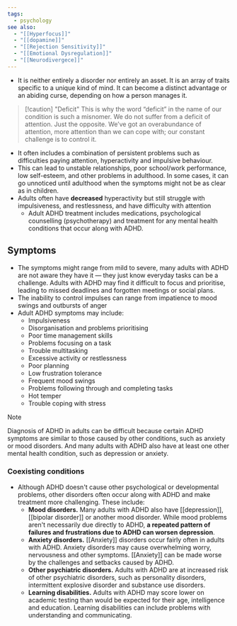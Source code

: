 ```yaml
---
tags:
  - psychology
see also:
  - "[[Hyperfocus]]"
  - "[[dopamine]]"
  - "[[Rejection Sensitivity]]"
  - "[[Emotional Dysregulation]]"
  - "[[Neurodivergece]]"
---
```

- It is neither entirely a disorder nor entirely an asset. It is an array of traits specific to a unique kind of mind. It can become a distinct advantage or an abiding curse, depending on how a person manages it.

> [!caution] "Deficit"
> This is why the word “deficit” in the name of our condition is such a misnomer. We do not suffer from a deficit of attention. Just the opposite. We’ve got an overabundance of attention, more attention than we can cope with; our constant challenge is to control it.

- It often includes a combination of persistent problems such as difficulties paying attention, hyperactivity and impulsive behaviour.
- This can lead to unstable relationships, poor school/work performance, low self-esteem, and other problems in adulthood. In some cases, it can go unnoticed until adulthood when the symptoms might not be as clear as in children.
- Adults often have **decreased** hyperactivity but still struggle with impulsiveness, and restlessness, and have difficulty with attention
  - Adult ADHD treatment includes medications, psychological counselling (psychotherapy) and treatment for any mental health conditions that occur along with ADHD.

## Symptoms
- The symptoms might range from mild to severe, many adults with ADHD are not aware they have it — they just know everyday tasks can be a challenge. Adults with ADHD may find it difficult to focus and prioritise, leading to missed deadlines and forgotten meetings or social plans.
- The inability to control impulses can range from impatience to mood swings and outbursts of anger
- Adult ADHD symptoms may include:
  - Impulsiveness
  - Disorganisation and problems prioritising
  - Poor time management skills
  - Problems focusing on a task
  - Trouble multitasking
  - Excessive activity or restlessness
  - Poor planning
  - Low frustration tolerance
  - Frequent mood swings
  - Problems following through and completing tasks
  - Hot temper
  - Trouble coping with stress

> [!note]
> 
> Diagnosis of ADHD in adults can be difficult because certain ADHD symptoms are similar to those caused by other conditions, such as anxiety or mood disorders. And many adults with ADHD also have at least one other mental health condition, such as depression or anxiety.

### Coexisting conditions

- Although ADHD doesn't cause other psychological or developmental problems, other disorders often occur along with ADHD and make treatment more challenging. These include:
  - **Mood disorders.** Many adults with ADHD also have [[depression]], [[bipolar disorder]] or another mood disorder. While mood problems aren't necessarily due directly to ADHD, **a repeated pattern of failures and frustrations due to ADHD can worsen depression**.
  - **Anxiety disorders.** [[Anxiety]] disorders occur fairly often in adults with ADHD. Anxiety disorders may cause overwhelming worry, nervousness and other symptoms. [[Anxiety]] can be made worse by the challenges and setbacks caused by ADHD.
  - **Other psychiatric disorders.** Adults with ADHD are at increased risk of other psychiatric disorders, such as personality disorders, intermittent explosive disorder and substance use disorders.
  - **Learning disabilities.** Adults with ADHD may score lower on academic testing than would be expected for their age, intelligence and education. Learning disabilities can include problems with understanding and communicating.